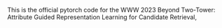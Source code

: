 This is the official pytorch code for the WWW 2023 Beyond Two-Tower: Attribute Guided Representation Learning for Candidate Retrieval,
